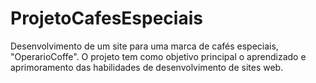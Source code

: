# ProjetoCafesEspeciais
Desenvolvimento de um site para uma marca de cafés especiais, "OperarioCoffe". O projeto tem como objetivo principal o aprendizado e aprimoramento das habilidades de desenvolvimento de sites web.
